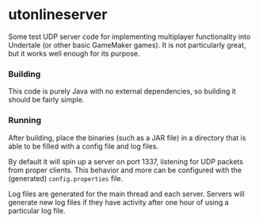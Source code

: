 # utonlineserver

Some test UDP server code for implementing multiplayer functionality into Undertale (or other basic GameMaker games). It is not particularly great, but it works well enough for its purpose.

### Building

This code is purely Java with no external dependencies, so building it should be fairly simple.

### Running

After building, place the binaries (such as a JAR file) in a directory that is able to be filled with a config file and log files.

By default it will spin up a server on port 1337, listening for UDP packets from proper clients. This behavior and more can be configured with the (generated) `config.properties` file.

Log files are generated for the main thread and each server. Servers will generate new log files if they have activity after one hour of using a particular log file.
